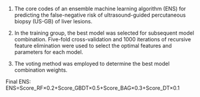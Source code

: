 1. The core codes of an ensemble machine learning algorithm (ENS) for predicting the false-negative risk of ultrasound-guided percutaneous biopsy (US-GB) of liver lesions.

2. In the training group, the best model was selected for subsequent model combination. Five-fold cross-validation and 1000 iterations of recursive feature elimination were used to select the optimal features and parameters for each model. 

3. The voting method was employed to determine the best model combination weights.

Final ENS: ENS=Score_RF×0.2+Score_GBDT×0.5+Score_BAG×0.3+Score_DT×0.1
